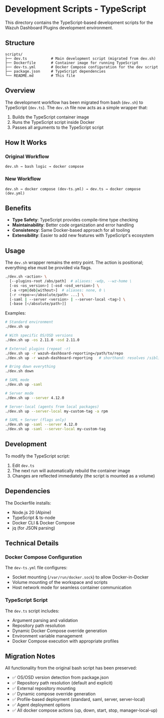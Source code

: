 # Development Scripts - TypeScript

This directory contains the TypeScript-based development scripts for the Wazuh Dashboard Plugins development environment.

## Structure

```
scripts/
├── dev.ts           # Main development script (migrated from dev.sh)
├── Dockerfile       # Container image for running TypeScript
├── dev-ts.yml       # Docker Compose configuration for the dev script
├── package.json     # TypeScript dependencies
└── README.md        # This file
```

## Overview

The development workflow has been migrated from bash (`dev.sh`) to TypeScript (`dev.ts`). The `dev.sh` file now acts as a simple wrapper that:

1. Builds the TypeScript container image
2. Runs the TypeScript script inside Docker
3. Passes all arguments to the TypeScript script

## How It Works

### Original Workflow

```
dev.sh → bash logic → docker compose
```

### New Workflow

```
dev.sh → docker compose (dev-ts.yml) → dev.ts → docker compose (dev.yml)
```

## Benefits

- **Type Safety**: TypeScript provides compile-time type checking
- **Maintainability**: Better code organization and error handling
- **Consistency**: Same Docker-based approach for all tooling
- **Extensibility**: Easier to add new features with TypeScript's ecosystem

## Usage

The `dev.sh` wrapper remains the entry point. The action is positional; everything else must be provided via flags.

```bash
./dev.sh <action> \
  [--plugins-root /abs/path]  # aliases: -wdp, --wz-home \
  [-os <os_version>] [-osd <osd_version>] \
  [-a <rpm|deb|without>]  # aliases: none, 0 \
  [-r <repo>=</absolute/path> ...] \
  [-saml | --server <version> | --server-local <tag>] \
  [-base [</absolute/path>]]
```

Examples:

```bash
# Standard environment
./dev.sh up

# With specific OS/OSD versions
./dev.sh up -os 2.11.0 -osd 2.11.0

# External plugins (repeat -r)
./dev.sh up -r wazuh-dashboard-reporting=/path/to/repo
./dev.sh up -r wazuh-dashboard-reporting   # shorthand: resolves /sibling/wazuh-dashboard-reporting

# Bring down everything
./dev.sh down

# SAML mode
./dev.sh up -saml

# Server mode
./dev.sh up --server 4.12.0

# Server-local (agents from local packages)
./dev.sh up --server-local my-custom-tag -a rpm

# SAML + Server (flags only)
./dev.sh up -saml --server 4.12.0
./dev.sh up -saml --server-local my-custom-tag
```

## Development

To modify the TypeScript script:

1. Edit `dev.ts`
2. The next run will automatically rebuild the container image
3. Changes are reflected immediately (the script is mounted as a volume)

## Dependencies

The Dockerfile installs:

- Node.js 20 (Alpine)
- TypeScript & ts-node
- Docker CLI & Docker Compose
- jq (for JSON parsing)

## Technical Details

### Docker Compose Configuration

The `dev-ts.yml` file configures:

- Socket mounting (`/var/run/docker.sock`) to allow Docker-in-Docker
- Volume mounting of the workspace and scripts
- Host network mode for seamless container communication

### TypeScript Script

The `dev.ts` script includes:

- Argument parsing and validation
- Repository path resolution
- Dynamic Docker Compose override generation
- Environment variable management
- Docker Compose execution with appropriate profiles

## Migration Notes

All functionality from the original bash script has been preserved:

- ✅ OS/OSD version detection from package.json
- ✅ Repository path resolution (default and explicit)
- ✅ External repository mounting
- ✅ Dynamic compose override generation
- ✅ Profile-based deployment (standard, saml, server, server-local)
- ✅ Agent deployment options
- ✅ All docker compose actions (up, down, start, stop, manager-local-up)
